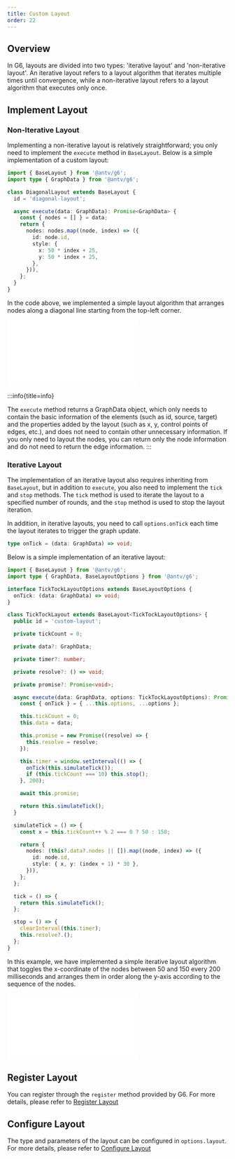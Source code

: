```yaml
---
title: Custom Layout
order: 22
---
```


## Overview

In G6, layouts are divided into two types: 'iterative layout' and 'non-iterative layout'. An iterative layout refers to a layout algorithm that iterates multiple times until convergence, while a non-iterative layout refers to a layout algorithm that executes only once.

## Implement Layout

### Non-Iterative Layout

Implementing a non-iterative layout is relatively straightforward; you only need to implement the `execute` method in `BaseLayout`. Below is a simple implementation of a custom layout:

```typescript
import { BaseLayout } from '@antv/g6';
import type { GraphData } from '@antv/g6';

class DiagonalLayout extends BaseLayout {
  id = 'diagonal-layout';

  async execute(data: GraphData): Promise<GraphData> {
    const { nodes = [] } = data;
    return {
      nodes: nodes.map((node, index) => ({
        id: node.id,
        style: {
          x: 50 * index + 25,
          y: 50 * index + 25,
        },
      })),
    };
  }
}
```

In the code above, we implemented a simple layout algorithm that arranges nodes along a diagonal line starting from the top-left corner.

<embed src="@/common/manual/custom-extension/layout/non-iterative-layout.md"></embed>

:::info{title=info}

The `execute` method returns a GraphData object, which only needs to contain the basic information of the elements (such as id, source, target) and the properties added by the layout (such as x, y, control points of edges, etc.), and does not need to contain other unnecessary information.
If you only need to layout the nodes, you can return only the node information and do not need to return the edge information.
:::

### Iterative Layout

The implementation of an iterative layout also requires inheriting from `BaseLayout`, but in addition to `execute`, you also need to implement the `tick` and `stop` methods. The `tick` method is used to iterate the layout to a specified number of rounds, and the `stop` method is used to stop the layout iteration.

In addition, in iterative layouts, you need to call `options.onTick` each time the layout iterates to trigger the graph update.

```typescript
type onTick = (data: GraphData) => void;
```

Below is a simple implementation of an iterative layout:

```typescript
import { BaseLayout } from '@antv/g6';
import type { GraphData, BaseLayoutOptions } from '@antv/g6';

interface TickTockLayoutOptions extends BaseLayoutOptions {
  onTick: (data: GraphData) => void;
}

class TickTockLayout extends BaseLayout<TickTockLayoutOptions> {
  public id = 'custom-layout';

  private tickCount = 0;

  private data?: GraphData;

  private timer?: number;

  private resolve?: () => void;

  private promise?: Promise<void>;

  async execute(data: GraphData, options: TickTockLayoutOptions): Promise<GraphData> {
    const { onTick } = { ...this.options, ...options };

    this.tickCount = 0;
    this.data = data;

    this.promise = new Promise((resolve) => {
      this.resolve = resolve;
    });

    this.timer = window.setInterval(() => {
      onTick(this.simulateTick());
      if (this.tickCount === 10) this.stop();
    }, 200);

    await this.promise;

    return this.simulateTick();
  }

  simulateTick = () => {
    const x = this.tickCount++ % 2 === 0 ? 50 : 150;

    return {
      nodes: (this?.data?.nodes || []).map((node, index) => ({
        id: node.id,
        style: { x, y: (index + 1) * 30 },
      })),
    };
  };

  tick = () => {
    return this.simulateTick();
  };

  stop = () => {
    clearInterval(this.timer);
    this.resolve?.();
  };
}
```

In this example, we have implemented a simple iterative layout algorithm that toggles the x-coordinate of the nodes between 50 and 150 every 200 milliseconds and arranges them in order along the y-axis according to the sequence of the nodes.

<embed src="@/common/manual/custom-extension/layout/iterative-layout.md"></embed>

## Register Layout

You can register through the `register` method provided by G6. For more details, please refer to [Register Layout](/en/manual/core-concept/layout#register-layout)

## Configure Layout

The type and parameters of the layout can be configured in `options.layout`. For more details, please refer to [Configure Layout](/en/manual/core-concept/layout#configure-layout)

